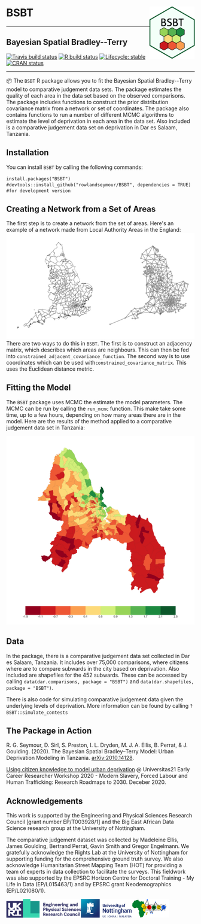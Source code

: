 # BSBT <img src='man/figures/logo.png' align="right" height="140px" />
----
## Bayesian Spatial Bradley--Terry
<!-- badges: start -->
[![Travis build status](https://travis-ci.com/rowlandseymour/BSBT.svg?branch=master)](https://travis-ci.com/rowlandseymour/BSBT)
[![R build status](https://github.com/rowlandseymour/BSBT/workflows/R-CMD-check/badge.svg)](https://github.com/rowlandseymour/BSBT/actions)
[![Lifecycle: stable](https://img.shields.io/badge/lifecycle-stable-brightgreen.svg)](https://www.tidyverse.org/lifecycle/#stable)
[![CRAN status](https://www.r-pkg.org/badges/version/BSBT)](https://CRAN.R-project.org/package=BSBT)
<!-- badges: end -->
----
📦 The `BSBT` R package allows you to fit the Bayesian Spatial Bradley--Terry model to comparative judgement data sets. The package estimates the quality of each area in the data set based on the observed comparisons. The package includes functions to construct the prior distribution covariance matrix from a network or set of coordinates. The package also contains functions to run a number of different MCMC algorithms to estimate the level of deprivation in each area in the data set. Also included is a comparative judgement data set on deprivation in Dar es Salaam, Tanzania.

## Installation
You can install `BSBT` by calling the following commands:
```{r}
install.packages("BSBT")
#devtools::install_github("rowlandseymour/BSBT", dependencies = TRUE) #for development version
```

## Creating a Network from a Set of Areas
The first step is to create a network from the set of areas. Here's an example of a network made from Local Authority Areas in the England:
![England Map and Network (BSBT)](man/figures/england_network.png?raw=true)
 There are two ways to do this in `BSBT`. The first is to construct an adjacency matrix, which describes which areas are neighbours. This can then be fed into `constrained_adjacent_covariance_function`. The second way is to use coordinates which can be used with`constrained_covariance_matrix`. This uses the Euclidean distance metric.


## Fitting the Model
The `BSBT` package uses MCMC the estimate the model parameters. The MCMC can be run by calling the `run_mcmc` function. This make take some time, up to a few hours, depending on how many areas there are in the model. Here are the results of the method applied to a comparative judgement data set in Tanzania:

![Deprivation in Dar es Salaam, Tanzania (BSBT)](man/figures/dar_results.png?raw=true)


## Data
In the package, there is a comparative judgement data set collected in Dar es Salaam, Tanzania. It includes over 75,000 comparisons, where citizens where are to compare subwards in the city based on deprivation. Also included are shapefiles for the 452 subwards. These can be accessed by calling `data(dar.comparisons, package = "BSBT")` and `data(dar.shapefiles, package = "BSBT")`.

There is also code for simulating comparative judgement data given the underlying levels of deprivation. More information can be found by calling `?BSBT::simulate_contests`

## The Package in Action
R. G. Seymour, D. Sirl, S. Preston, I. L. Dryden, M. J. A. Ellis, B. Perrat, & J. Goulding. (2020). The Bayesian Spatial Bradley–Terry Model: Urban Deprivation Modeling in Tanzania. [arXiv:2010.14128](https://arxiv.org/abs/2010.14128).

[Using citizen knowledge to model urban deprivation](https://github.com/rowlandseymour/Talks/blob/master/20_12_Universitas21_Talk.pptx) @ Universitas21 Early Career Researcher Workshop 2020 - Modern Slavery, Forced Labour and Human Trafficking: Research Roadmaps to 2030. Deceber 2020. 

## Acknowledgements
This work is supported by the Engineering and Physical Sciences Research Council [grant number EP/T003928/1] and the Big East African Data Science research group at the University of Nottingham.

The comparative judgement dataset was collected by Madeleine Ellis, James Goulding, Bertrand Perrat, Gavin Smith and Gregor Engelmann. We gratefully acknowledge the Rights Lab at the University of Nottingham for supporting funding for the comprehensive ground truth survey. We also acknowledge Humanitarian Street Mapping Team (HOT) for providing a team of experts in data collection to facilitate the surveys. This fieldwork was also supported by the EPSRC Horizon Centre for Doctoral Training - My Life in Data (EP/L015463/1) and by EPSRC grant Neodemographics (EP/L021080/1).


<img src='man/figures/EPSRC.png' align="left" height="50px" /> <img src='man/figures/uon.png' align="left" height="50px" /><img src='man/figures/Beads.jpg' align="left" height="50px" />


